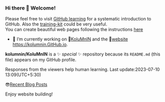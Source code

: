 ### Hi there 👋 Welcome!
Please feel free to visit [GitHub learning](https://github.com/) for a systematic introduction to GitHub. Also the [training-kit](https://github.com/kolumnin/training-kit) could be very useful.  
You can create beautiful web pages following the instructions [here](https://pages.github.com/?(null))

- 🔭 I’m currently working on 🌼[KoluMnIN](https://github.com/KoluMnIN/)
and the 🧒[website](https://kolumnin.github.io/#gsc.tab=0) https://kolumnin.GitHub.io.

**kolumnin/KoluMnIN** is a ✨ _special_ ✨ repository because its `README.md` (this file) appears on my GitHub profile.

<!--
Here are some ideas to get you started:

- 🔭 I’m currently working on ...
- 🌱 I’m currently learning ...
- 👯 I’m looking to collaborate on ...
- 🤔 I’m looking for help with ...
- 💬 Ask me about ...
- 📫 How to reach me: ...
- 😄 Pronouns: ...
- ⚡ Fun fact: ...
-->
Responses from the viewers help human learning.
Last update:2023-07-10 13:09(UTC+5:30)

😎[Recent Blog Posts](https://kolumnin.hashnode.dev/) 

Enjoy website building!
